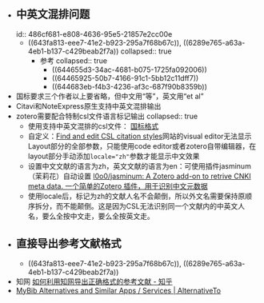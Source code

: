 - ## 中英文混排问题
  id:: 486cf681-e808-4636-95e5-21857e2cc00e
	- ((643fa813-eee7-41e2-b923-295a7f68b67c)), ((6289e765-a63a-4eb1-b137-c429beab2f7a))
	  collapsed:: true
		- 参考
		  collapsed:: true
			- ((644655d3-34ac-4681-b075-1725fa092006))
			- ((64465925-50b7-4166-91c1-5bb12c11dff7))
			- ((644683eb-f4b3-4236-af3c-687f90b8359b))
- 国标要求三个作者以上要省略，但中文用“等”，英文用“et al”
- Citavi和NoteExpress原生支持中英文混排输出
- zotero需要配合特制csl文件语言标记输出
  collapsed:: true
	- 使用支持中英文混排的csl文件： [国标格式](https://zhuanlan.zhihu.com/p/278112406?utm_source=wechat_session)
	- 自定义：[Find and edit CSL citation styles](https://editor.citationstyles.org/about/)网站的visual editor无法显示Layout部分的全部参数，只能使用code editor或者zotero自带编辑器，在layout部分手动添加`locale="zh"`参数才能显示中文效果
	- 设置中文文献的语言为zh，英文文献的语言为en：可使用插件jasminum（茉莉花）自动设置 [l0o0/jasminum: A Zotero add-on to retrive CNKI meta data. 一个简单的Zotero 插件，用于识别中文元数据](https://github.com/l0o0/jasminum)
	- 使用locale后，标记为zh的文献人名不会颠倒，所以外文名需要保持原顺序拆分，而不能颠倒。这是因为CSL无法识别同一个文献内的中英文人名，要么全按中文走，要么全按英文走。
- ## 直接导出参考文献格式
	- ((643fa813-eee7-41e2-b923-295a7f68b67c)), ((6289e765-a63a-4eb1-b137-c429beab2f7a))
- 知网 [如何利用知网导出正确格式的参考文献 - 知乎](https://zhuanlan.zhihu.com/p/452673373)
- [MyBib Alternatives and Similar Apps / Services | AlternativeTo](https://alternativeto.net/software/mybib/)
